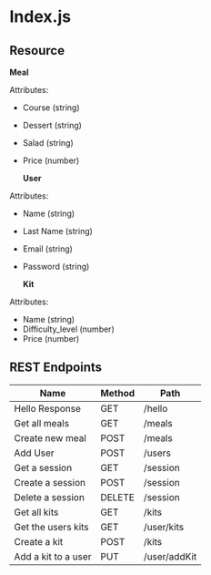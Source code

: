 # Index.js

## Resource

**Meal**

Attributes:

* Course (string)
* Dessert (string)
* Salad (string)
* Price (number)

  **User**

Attributes:

* Name (string)
* Last Name (string)
* Email (string)
* Password (string)

  **Kit**

Attributes:

* Name (string)
* Difficulty_level (number)
* Price (number)

## REST Endpoints

Name                           | Method | Path
-------------------------------|--------|------------------
Hello Response                 | GET    | /hello
Get all meals                  | GET    | /meals
Create new meal                | POST   | /meals
Add User                       | POST   | /users
Get a session                  | GET    | /session
Create a session               | POST   | /session
Delete a session               | DELETE | /session
Get all kits                   | GET    | /kits
Get the users kits             | GET    | /user/kits
Create a kit                   | POST   | /kits
Add a kit to a user            | PUT    | /user/addKit
